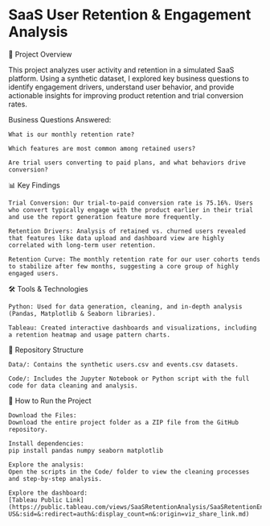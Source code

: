# SaaS User Retention & Engagement Analysis

🌟 Project Overview

This project analyzes user activity and retention in a simulated SaaS platform. Using a synthetic dataset, I explored key business questions to identify engagement drivers, understand user behavior, and provide actionable insights for improving product retention and trial conversion rates.

Business Questions Answered:

    What is our monthly retention rate?

    Which features are most common among retained users?

    Are trial users converting to paid plans, and what behaviors drive conversion?

📊 Key Findings

    Trial Conversion: Our trial-to-paid conversion rate is 75.16%. Users who convert typically engage with the product earlier in their trial and use the report generation feature more frequently.

    Retention Drivers: Analysis of retained vs. churned users revealed that features like data upload and dashboard view are highly correlated with long-term user retention.

    Retention Curve: The monthly retention rate for our user cohorts tends to stabilize after few months, suggesting a core group of highly engaged users.

🛠️ Tools & Technologies

    Python: Used for data generation, cleaning, and in-depth analysis (Pandas, Matplotlib & Seaborn libraries).

    Tableau: Created interactive dashboards and visualizations, including a retention heatmap and usage pattern charts.

📁 Repository Structure

    Data/: Contains the synthetic users.csv and events.csv datasets.

    Code/: Includes the Jupyter Notebook or Python script with the full code for data cleaning and analysis.

🚀 How to Run the Project

    Download the Files:
    Download the entire project folder as a ZIP file from the GitHub repository.

    Install dependencies:
    pip install pandas numpy seaborn matplotlib

    Explore the analysis:
    Open the scripts in the Code/ folder to view the cleaning processes and step-by-step analysis.

    Explore the dashboard:
    [Tableau Public Link](https://public.tableau.com/views/SaaSRetentionAnalysis/SaaSRetentionEngagementDashboard?:language=en-US&:sid=&:redirect=auth&:display_count=n&:origin=viz_share_link.md)
